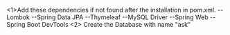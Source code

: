 <1>Add these dependencies if not found after the installation in pom.xml.
   --Lombok
   --Spring Data JPA
   --Thymeleaf
   --MySQL Driver
   --Spring Web
   --Spring Boot DevTools
<2> Create the Database with name "ask"
